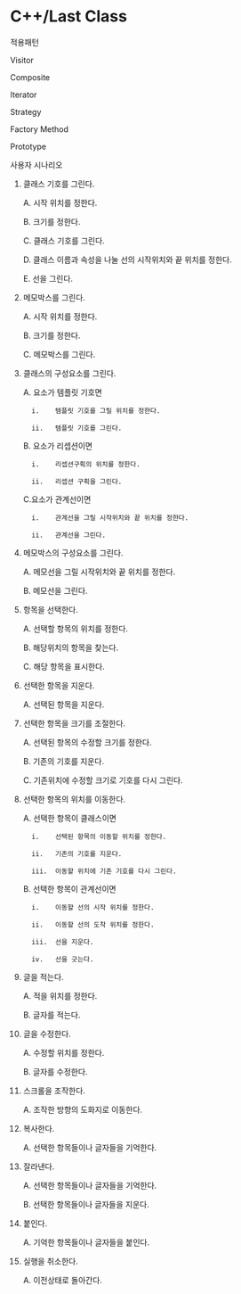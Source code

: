 # C++/Last Class

적용패턴 

Visitor

Composite

Iterator

Strategy

Factory Method

Prototype


사용자 시나리오

1.	클래스 기호를 그린다.

      A.	시작 위치를 정한다.
  
      B.	크기를 정한다.
  
      C.	클래스 기호를 그린다.
  
      D.	클래스 이름과 속성을 나눌 선의 시작위치와 끝 위치를 정한다.
  
      E.	선을 그린다.
  
2.	메모박스를 그린다.

      A.	시작 위치를 정한다.
  
      B.	크기를 정한다.
  
      C.	메모박스를 그린다.
  
3.	클래스의 구성요소를 그린다.

      A.	요소가 템플릿 기호면
  
          i.	템플릿 기호를 그릴 위치를 정한다.
    
          ii.	템플릿 기호를 그린다.
    
      B.	요소가 리셉션이면
  
          i.	리셉션구획의 위치를 정한다.
    
          ii.	리셉션 구획을 그린다.
    
      C.요소가 관계선이면
  
          i.	관계선을 그릴 시작위치와 끝 위치를 정한다.
    
          ii.	관계선을 그린다.
    
4.	메모박스의 구성요소를 그린다.

      A.	메모선을 그릴 시작위치와 끝 위치를 정한다.  
  
      B.	메모선을 그린다.
  
5.	항목을 선택한다.

      A.	선택할 항목의 위치를 정한다.
  
      B.	해당위치의 항목을 찾는다.
  
      C.	해당 항목을 표시한다.
  
6.	선택한 항목을 지운다.

      A.	선택된 항목을 지운다.
  
7.	선택한 항목을 크기를 조절한다.

      A.	선택된 항목의 수정할 크기를 정한다.
  
      B.	기존의 기호를 지운다.
  
      C.	기존위치에 수정할 크기로 기호를 다시 그린다.
  
8.	선택한 항목의 위치를 이동한다.

      A.	선택한 항목이 클래스이면
  
          i.	선택된 항목의 이동할 위치를 정한다.
        
          ii.	기존의 기호를 지운다.
    
          iii.	이동할 위치에 기존 기호를 다시 그린다.
    
      B.	선택한 항목이 관계선이면
  
          i.	이동할 선의 시작 위치를 정한다.
    
          ii.	이동할 선의 도착 위치를 정한다.
    
          iii.	선을 지운다.
    
          iv.	선을 긋는다.
    
9.	글을 적는다.

      A.	적을 위치를 정한다.
  
      B.	글자를 적는다.
  
10.	글을 수정한다.

      A.	수정할 위치를 정한다.
  
      B.	글자를 수정한다.

11.	스크롤을 조작한다.

      A.	조작한 방향의 도화지로 이동한다.
  
12.	복사한다.

      A.	선택한 항목들이나 글자들을 기억한다.
  
13.	잘라낸다.

      A.	선택한 항목들이나 글자들을 기억한다.
  
      B.	선택한 항목들이나 글자들을 지운다.
  
14.	붙인다.

      A.	기억한 항목들이나 글자들을 붙인다.
  
15.	실행을 취소한다.

      A.	이전상태로 돌아간다.
